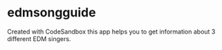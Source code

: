 # edmsongguide
Created with CodeSandbox
this app helps you to get information about 3 different EDM singers.
